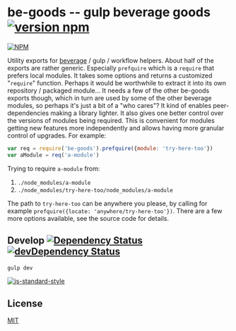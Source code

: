 # be-goods -- gulp beverage goods [![version npm](https://img.shields.io/npm/v/be-goods.svg?style=flat-square)](https://www.npmjs.com/package/be-goods)

[![NPM](https://nodei.co/npm/be-goods.png?mini=true)](https://www.npmjs.org/package/be-goods)

Utility exports for [beverage](https://github.com/gulpsome/beverage) /
gulp / workflow helpers.  About half of the exports are rather generic.  Especially `prefquire` which is a `require` that prefers local modules.  It takes some options and returns a customized "`require`" function.  Perhaps it would be worthwhile to extract it into its own repository / packaged module... It needs a few of the other be-goods exports though, which in turn are used by some of the other beverage modules, so perhaps it's just a bit of a "who cares"?  It kind of enables peer-dependencies making a library lighter.  It also gives one better control over the versions of modules being required.  This is convenient for modules getting new features more independently and allows having more granular control of upgrades.  For example:

```js
var req = require('be-goods').prefquire({module: 'try-here-too'})
var aModule = req('a-module')
```

Trying to require `a-module` from:

1. `./node_modules/a-module`
2. `./node_modules/try-here-too/node_modules/a-module`

The path to `try-here-too` can be anywhere you please, by calling for example `prefquire({locate: 'anywhere/try-here-too'})`.  There are a few more options available, see the source code for details.

## Develop [![Dependency Status](https://david-dm.org/gulpsome/be-goods.svg?style=flat-square)](https://david-dm.org/gulpsome/be-goods) [![devDependency Status](https://david-dm.org/gulpsome/be-goods/dev-status.svg?style=flat-square)](https://david-dm.org/gulpsome/be-goods#info=devDependencies)

```sh
gulp dev
```

[![js-standard-style](https://cdn.rawgit.com/feross/standard/master/badge.svg)](https://github.com/feross/standard)

## License

[MIT](http://orlin.mit-license.org)
